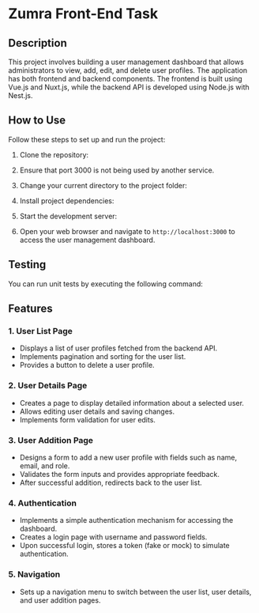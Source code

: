 # Zumra Front-End Task

## Description

This project involves building a user management dashboard that allows administrators to view, add, edit, and delete user profiles. The application has both frontend and backend components. The frontend is built using Vue.js and Nuxt.js, while the backend API is developed using Node.js with Nest.js.

## How to Use

Follow these steps to set up and run the project:

1. Clone the repository:

2. Ensure that port 3000 is not being used by another service.

3. Change your current directory to the project folder:

4. Install project dependencies:

5. Start the development server:

6. Open your web browser and navigate to `http://localhost:3000` to access the user management dashboard.

## Testing

You can run unit tests by executing the following command:


## Features

### 1. User List Page

- Displays a list of user profiles fetched from the backend API.
- Implements pagination and sorting for the user list.
- Provides a button to delete a user profile.

### 2. User Details Page

- Creates a page to display detailed information about a selected user.
- Allows editing user details and saving changes.
- Implements form validation for user edits.

### 3. User Addition Page

- Designs a form to add a new user profile with fields such as name, email, and role.
- Validates the form inputs and provides appropriate feedback.
- After successful addition, redirects back to the user list.

### 4. Authentication

- Implements a simple authentication mechanism for accessing the dashboard.
- Creates a login page with username and password fields.
- Upon successful login, stores a token (fake or mock) to simulate authentication.

### 5. Navigation

- Sets up a navigation menu to switch between the user list, user details, and user addition pages.


